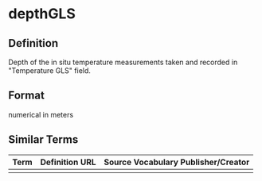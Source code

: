 # depthGLS

## Definition 
Depth of the in situ temperature measurements taken and recorded in "Temperature GLS" field.  

## Format
numerical in meters

## Similar Terms 
|Term|Definition URL|Source Vocabulary Publisher/Creator|
|----|----------|-----------------|
||||

 
